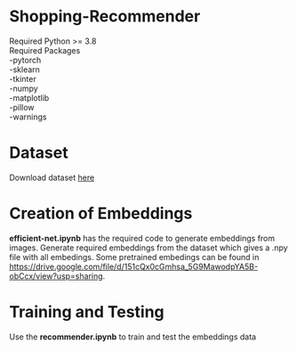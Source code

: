 # Shopping-Recommender

Required Python >= 3.8 </br>
Required Packages </br>
  -pytorch </br>
  -sklearn </br>
  -tkinter </br>
  -numpy </br>
  -matplotlib </br>
  -pillow </br>
  -warnings
  
# Dataset
Download dataset <a href="https://drive.google.com/file/d/1YGxtoxXviIyL2iHxRyhlxS4y0EXWAULF/view?usp=sharing">here</a>
  
# Creation of Embeddings
<b>efficient-net.ipynb</b> has the required code to generate embeddings from images. Generate required embeddings from the dataset which gives a .npy file with all embedings. Some pretrained embedings can be found in https://drive.google.com/file/d/151cQx0cGmhsa_5G9MawodpYA5B-obCcx/view?usp=sharing.

# Training and Testing
Use the <b>recommender.ipynb</b> to train and test the embeddings data
